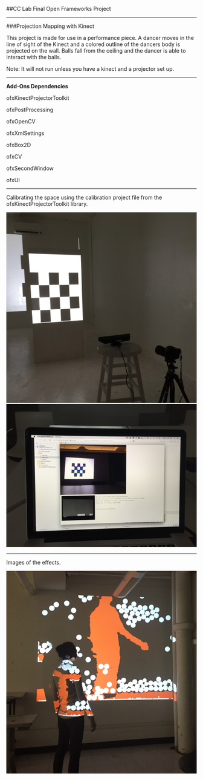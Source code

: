 ##CC Lab Final Open Frameworks Project
_____________________________________________

###Projection Mapping with Kinect

This project is made for use in a performance piece. A dancer moves in the line of sight of the Kinect and a colored outline of the dancers body is projected on the wall. Balls fall from the ceiling and the dancer is able to interact with the balls. 

Note: It will not run unless you have a kinect and a projector set up. 

_____________________________________________
**Add-Ons Dependencies**

ofxKinectProjectorToolkit

ofxPostProcessing

ofxOpenCV

ofxXmlSettings

ofxBox2D

ofxCV

ofxSecondWindow

ofxUI

_____________________________________________

Calibrating the space using the calibration project file from the ofxKinectProjectorToolkit library.

![image](images/calibration.JPG)
![screen](images/calibration_screen.JPG)

_____________________________________________

Images of the effects.

![balls](images/balls.jpg)


